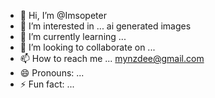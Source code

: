 - 👋 Hi, I’m @Imsopeter
- 👀 I’m interested in ... ai generated images 
- 🌱 I’m currently learning ...
- 💞️ I’m looking to collaborate on ...
- 📫 How to reach me ... mynzdee@gmail.com
- 😄 Pronouns: ...
- ⚡ Fun fact: ...

<!---
Imsopeter/Imsopeter is a ✨ special ✨ repository because its `README.md` (this file) appears on your GitHub profile.
You can click the Preview link to take a look at your changes.
--->
